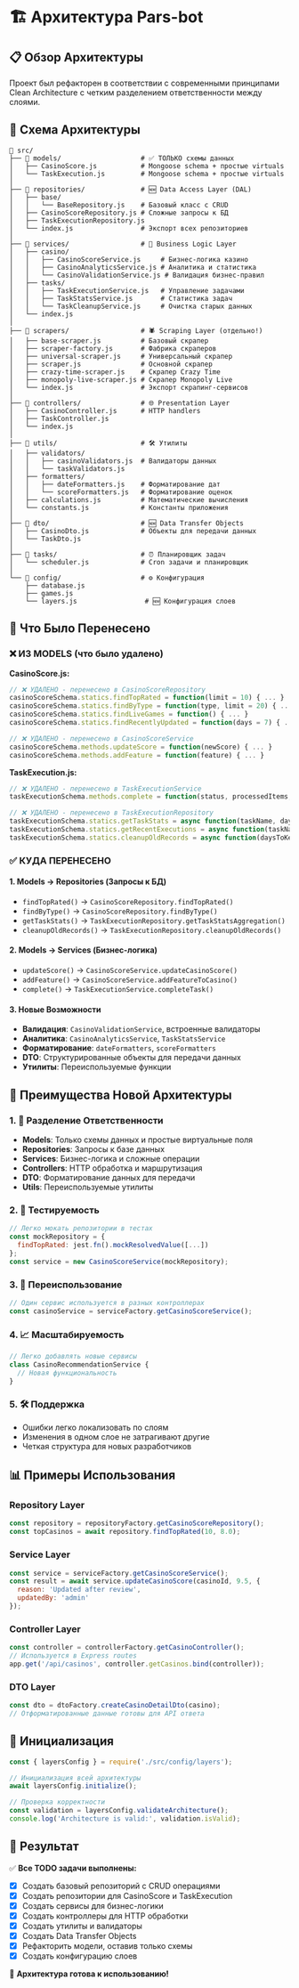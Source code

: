 # 🏗️ Архитектура Pars-bot

## 📋 Обзор Архитектуры

Проект был рефакторен в соответствии с современными принципами Clean Architecture с четким разделением ответственности между слоями.

## 🎯 Схема Архитектуры

```
📁 src/
├── 📁 models/                    # ✅ ТОЛЬКО схемы данных
│   ├── CasinoScore.js           # Mongoose schema + простые virtuals
│   └── TaskExecution.js         # Mongoose schema + простые virtuals
│
├── 📁 repositories/              # 🆕 Data Access Layer (DAL)
│   ├── base/
│   │   └── BaseRepository.js    # Базовый класс с CRUD
│   ├── CasinoScoreRepository.js # Сложные запросы к БД
│   ├── TaskExecutionRepository.js
│   └── index.js                 # Экспорт всех репозиториев
│
├── 📁 services/                  # 🔄 Business Logic Layer
│   ├── casino/
│   │   ├── CasinoScoreService.js     # Бизнес-логика казино
│   │   ├── CasinoAnalyticsService.js # Аналитика и статистика
│   │   └── CasinoValidationService.js # Валидация бизнес-правил
│   ├── tasks/
│   │   ├── TaskExecutionService.js   # Управление задачами
│   │   ├── TaskStatsService.js       # Статистика задач
│   │   └── TaskCleanupService.js     # Очистка старых данных
│   └── index.js
│
├── 📁 scrapers/                  # 🕷️ Scraping Layer (отдельно!)
│   ├── base-scraper.js          # Базовый скрапер
│   ├── scraper-factory.js       # Фабрика скраперов
│   ├── universal-scraper.js     # Универсальный скрапер
│   ├── scraper.js               # Основной скрапер
│   ├── crazy-time-scraper.js    # Скрапер Crazy Time
│   ├── monopoly-live-scraper.js # Скрапер Monopoly Live
│   └── index.js                 # Экспорт скрапинг-сервисов
│
├── 📁 controllers/               # 🌐 Presentation Layer
│   ├── CasinoController.js      # HTTP handlers
│   ├── TaskController.js
│   └── index.js
│
├── 📁 utils/                     # 🛠️ Утилиты
│   ├── validators/
│   │   ├── casinoValidators.js  # Валидаторы данных
│   │   └── taskValidators.js
│   ├── formatters/
│   │   ├── dateFormatters.js    # Форматирование дат
│   │   └── scoreFormatters.js   # Форматирование оценок
│   ├── calculations.js          # Математические вычисления
│   └── constants.js             # Константы приложения
│
├── 📁 dto/                       # 🆕 Data Transfer Objects
│   ├── CasinoDto.js             # Объекты для передачи данных
│   └── TaskDto.js
│
├── 📁 tasks/                     # ⏰ Планировщик задач
│   └── scheduler.js             # Cron задачи и планировщик
│
└── 📁 config/                    # ⚙️ Конфигурация
    ├── database.js
    ├── games.js
    └── layers.js                 # 🆕 Конфигурация слоев
```

## 🔄 Что Было Перенесено

### ❌ ИЗ MODELS (что было удалено)

**CasinoScore.js:**
```javascript
// ❌ УДАЛЕНО - перенесено в CasinoScoreRepository
casinoScoreSchema.statics.findTopRated = function(limit = 10) { ... }
casinoScoreSchema.statics.findByType = function(type, limit = 20) { ... }
casinoScoreSchema.statics.findLiveGames = function() { ... }
casinoScoreSchema.statics.findRecentlyUpdated = function(days = 7) { ... }

// ❌ УДАЛЕНО - перенесено в CasinoScoreService
casinoScoreSchema.methods.updateScore = function(newScore) { ... }
casinoScoreSchema.methods.addFeature = function(feature) { ... }
```

**TaskExecution.js:**
```javascript
// ❌ УДАЛЕНО - перенесено в TaskExecutionService
taskExecutionSchema.methods.complete = function(status, processedItems, error) { ... }

// ❌ УДАЛЕНО - перенесено в TaskExecutionRepository
taskExecutionSchema.statics.getTaskStats = async function(taskName, days) { ... }
taskExecutionSchema.statics.getRecentExecutions = async function(taskName, limit) { ... }
taskExecutionSchema.statics.cleanupOldRecords = async function(daysToKeep) { ... }
```

### ✅ КУДА ПЕРЕНЕСЕНО

#### 1. **Models → Repositories** (Запросы к БД)
- `findTopRated()` → `CasinoScoreRepository.findTopRated()`
- `findByType()` → `CasinoScoreRepository.findByType()`
- `getTaskStats()` → `TaskExecutionRepository.getTaskStatsAggregation()`
- `cleanupOldRecords()` → `TaskExecutionRepository.cleanupOldRecords()`

#### 2. **Models → Services** (Бизнес-логика)
- `updateScore()` → `CasinoScoreService.updateCasinoScore()`
- `addFeature()` → `CasinoScoreService.addFeatureToCasino()`
- `complete()` → `TaskExecutionService.completeTask()`

#### 3. **Новые Возможности**
- **Валидация**: `CasinoValidationService`, встроенные валидаторы
- **Аналитика**: `CasinoAnalyticsService`, `TaskStatsService`
- **Форматирование**: `dateFormatters`, `scoreFormatters`
- **DTO**: Структурированные объекты для передачи данных
- **Утилиты**: Переиспользуемые функции

## 🎯 Преимущества Новой Архитектуры

### 1. **🧩 Разделение Ответственности**
- **Models**: Только схемы данных и простые виртуальные поля
- **Repositories**: Запросы к базе данных
- **Services**: Бизнес-логика и сложные операции
- **Controllers**: HTTP обработка и маршрутизация
- **DTO**: Форматирование данных для передачи
- **Utils**: Переиспользуемые утилиты

### 2. **🧪 Тестируемость**
```javascript
// Легко мокать репозитории в тестах
const mockRepository = {
  findTopRated: jest.fn().mockResolvedValue([...])
};
const service = new CasinoScoreService(mockRepository);
```

### 3. **🔄 Переиспользование**
```javascript
// Один сервис используется в разных контроллерах
const casinoService = serviceFactory.getCasinoScoreService();
```

### 4. **📈 Масштабируемость**
```javascript
// Легко добавлять новые сервисы
class CasinoRecommendationService {
  // Новая функциональность
}
```

### 5. **🛠️ Поддержка**
- Ошибки легко локализовать по слоям
- Изменения в одном слое не затрагивают другие
- Четкая структура для новых разработчиков

## 📊 Примеры Использования

### Repository Layer
```javascript
const repository = repositoryFactory.getCasinoScoreRepository();
const topCasinos = await repository.findTopRated(10, 8.0);
```

### Service Layer
```javascript
const service = serviceFactory.getCasinoScoreService();
const result = await service.updateCasinoScore(casinoId, 9.5, {
  reason: 'Updated after review',
  updatedBy: 'admin'
});
```

### Controller Layer
```javascript
const controller = controllerFactory.getCasinoController();
// Используется в Express routes
app.get('/api/casinos', controller.getCasinos.bind(controller));
```

### DTO Layer
```javascript
const dto = dtoFactory.createCasinoDetailDto(casino);
// Отформатированные данные готовы для API ответа
```

## 🚀 Инициализация

```javascript
const { layersConfig } = require('./src/config/layers');

// Инициализация всей архитектуры
await layersConfig.initialize();

// Проверка корректности
const validation = layersConfig.validateArchitecture();
console.log('Architecture is valid:', validation.isValid);
```

## 📝 Результат

✅ **Все TODO задачи выполнены:**
- [x] Создать базовый репозиторий с CRUD операциями
- [x] Создать репозитории для CasinoScore и TaskExecution
- [x] Создать сервисы для бизнес-логики
- [x] Создать контроллеры для HTTP обработки
- [x] Создать утилиты и валидаторы
- [x] Создать Data Transfer Objects
- [x] Рефакторить модели, оставив только схемы
- [x] Создать конфигурацию слоев

🎉 **Архитектура готова к использованию!**
